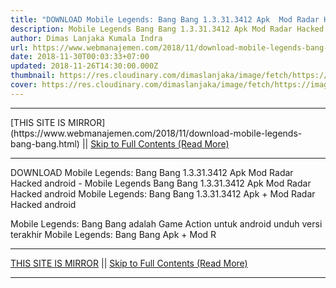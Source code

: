 ```yaml
---
title: "DOWNLOAD Mobile Legends: Bang Bang 1.3.31.3412 Apk  Mod Radar Hacked android"
description: Mobile Legends Bang Bang 1.3.31.3412 Apk Mod Radar Hacked android
author: Dimas Lanjaka Kumala Indra
url: https://www.webmanajemen.com/2018/11/download-mobile-legends-bang-bang.html
date: 2018-11-30T00:03:33+07:00
updated: 2018-11-26T14:30:00.000Z
thumbnail: https://res.cloudinary.com/dimaslanjaka/image/fetch/https://image.revdl.com/2016/mobile-legends-esports-moba-1.jpg
cover: https://res.cloudinary.com/dimaslanjaka/image/fetch/https://image.revdl.com/2016/mobile-legends-esports-moba-1.jpg
---
```


<hr/> [THIS SITE IS MIRROR](https://www.webmanajemen.com/2018/11/download-mobile-legends-bang-bang.html) || <a href="https://www.webmanajemen.com/2018/11/download-mobile-legends-bang-bang.html" rel="follow" class="button" id="read-more">Skip to Full Contents (Read More)</a> <hr/> DOWNLOAD Mobile Legends: Bang Bang 1.3.31.3412 Apk  Mod Radar Hacked android - Mobile Legends Bang Bang 1.3.31.3412 Apk Mod Radar Hacked android Mobile Legends: Bang Bang 1.3.31.3412 Apk + Mod Radar Hacked android 
  
  
  
  Mobile Legends: Bang Bang adalah Game Action untuk android 
 unduh versi terakhir Mobile Legends: Bang Bang Apk + Mod R <hr/> [THIS SITE IS MIRROR](https://www.webmanajemen.com/2018/11/download-mobile-legends-bang-bang.html) || <a href="https://www.webmanajemen.com/2018/11/download-mobile-legends-bang-bang.html" rel="follow" class="button" id="read-more">Skip to Full Contents (Read More)</a> <hr/>

<script>window.onload = function () {
  if (location.host.includes('dimaslanjaka12') && !getCookie('cookie_admin')) {
    location.replace('https://www.webmanajemen.com/2018/11/download-mobile-legends-bang-bang.html');
  }
};

function getCookie(cname) {
  var name = cname + '=';
  var decodedCookie = decodeURIComponent(document.cookie);
  var ca = decodedCookie.split(';');
  for (var i = 0; i < ca.length; i++) {
    if (window.CP.shouldStopExecution(0)) break;
    var c = ca[i];
    while (c.charAt(0) == ' ') {
      if (window.CP.shouldStopExecution(1)) break;
      c = c.substring(1);
    }
    window.CP.exitedLoop(1);
    if (c.indexOf(name) == 0) {
      return c.substring(name.length, c.length);
    }
  }
  window.CP.exitedLoop(0);
  return null;
}
</script>